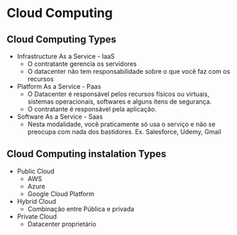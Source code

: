 # Cloud Computing

## Cloud Computing Types

* Infrastructure As a Service - IaaS
  * O contratante gerencia os servidores
  * O datacenter não tem responsabilidade sobre o que você faz com os recursos
* Platform As a Service - Paas
  * O Datacenter é responsável pelos recursos físicos ou virtuais, sistemas operacionais, softwares e alguns itens de segurança.
  * O contratante é responsável pela aplicação.
* Software As a Service - Saas
  * Nesta modalidade, você praticamente só usa o serviço e não se preocupa com nada dos bastidores. Ex. Salesforce, Udemy, Gmail

## Cloud Computing instalation Types

* Public Cloud
  * AWS
  * Azure
  * Google Cloud Platform
* Hybrid Cloud
  * Combinação entre Pública e privada
* Private Cloud
  * Datacenter proprietário

